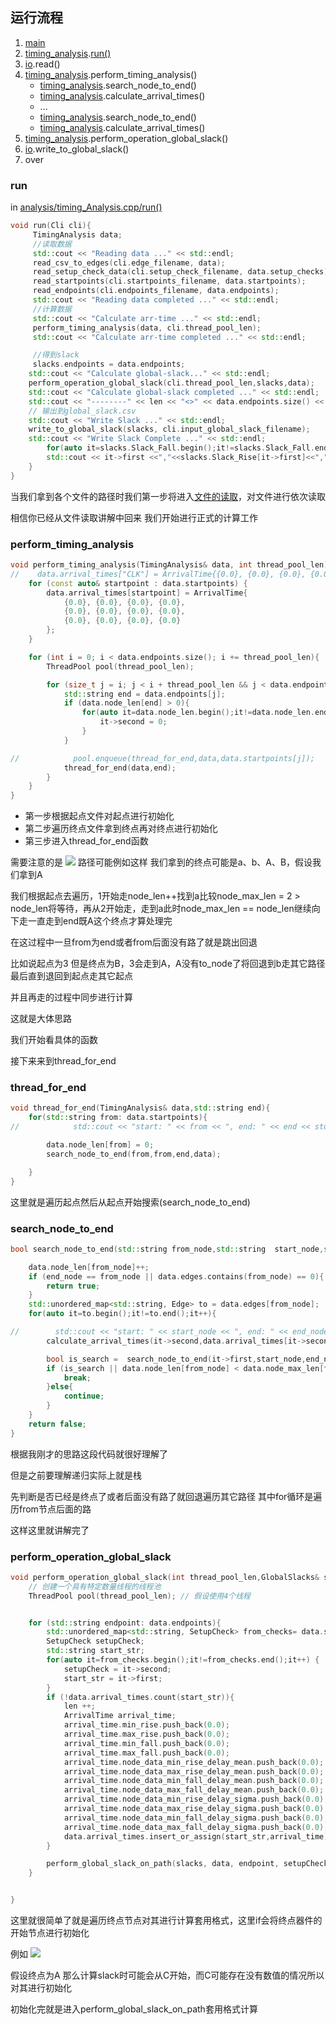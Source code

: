## 运行流程

1. [main](./main.md)
2. [timing_analysis](./timing_analysis.md).[run()](#run)
3. [io](./io.md).read()
4. [timing_analysis](./timing_analysis.md).perform_timing_analysis()
    - [timing_analysis](./timing_analysis.md).search_node_to_end()
    - [timing_analysis](./timing_analysis.md).calculate_arrival_times()
    - ...
    - [timing_analysis](./timing_analysis.md).search_node_to_end()
    - [timing_analysis](./timing_analysis.md).calculate_arrival_times()
5. [timing_analysis](./timing_analysis.md).perform_operation_global_slack()
6. [io](./io.md).write_to_global_slack()
7. over

### run

in [analysis/timing_Analysis.cpp/run()](../analysis/timing_Analysis.cpp)

```c++
void run(Cli cli){
     TimingAnalysis data;
     //读取数据
     std::cout << "Reading data ..." << std::endl;
     read_csv_to_edges(cli.edge_filename, data);
     read_setup_check_data(cli.setup_check_filename, data.setup_checks);
     read_startpoints(cli.startpoints_filename, data.startpoints);
     read_endpoints(cli.endpoints_filename, data.endpoints);
     std::cout << "Reading data completed ..." << std::endl;
     //计算数据
     std::cout << "Calculate arr-time ..." << std::endl;
     perform_timing_analysis(data, cli.thread_pool_len);
     std::cout << "Calculate arr-time completed ..." << std::endl;

     //得到slack
     slacks.endpoints = data.endpoints;
    std::cout << "Calculate global-slack..." << std::endl;
    perform_operation_global_slack(cli.thread_pool_len,slacks,data);
    std::cout << "Calculate global-slack completed ..." << std::endl;
    std::cout << "--------" << len << "<>" << data.endpoints.size() << "<>" << data.arrival_times.size() << std::endl;
    // 输出到global_slack.csv
    std::cout << "Write Slack ..." << std::endl;
    write_to_global_slack(slacks, cli.input_global_slack_filename);
    std::cout << "Write Slack Complete ..." << std::endl;
	    for(auto it=slacks.Slack_Fall.begin();it!=slacks.Slack_Fall.end();it++) {
        std::cout << it->first <<","<<slacks.Slack_Rise[it->first]<<","<<slacks.Slack_Fall[it->first]<< std::endl;
    }
}
```

当我们拿到各个文件的路径时我们第一步将进入[文件的读取](./io.md)，对文件进行依次读取

相信你已经从文件读取讲解中回来
我们开始进行正式的计算工作


### perform_timing_analysis
```c++
void perform_timing_analysis(TimingAnalysis& data, int thread_pool_len){
//    data.arrival_times["CLK"] = ArrivalTime{{0.0}, {0.0}, {0.0}, {0.0}};
    for (const auto& startpoint : data.startpoints) {
        data.arrival_times[startpoint] = ArrivalTime{
            {0.0}, {0.0}, {0.0}, {0.0},
            {0.0}, {0.0}, {0.0}, {0.0},
            {0.0}, {0.0}, {0.0}, {0.0}
        };
    }

    for (int i = 0; i < data.endpoints.size(); i += thread_pool_len){
        ThreadPool pool(thread_pool_len);

        for (size_t j = i; j < i + thread_pool_len && j < data.endpoints.size(); ++j) {
            std::string end = data.endpoints[j];
            if (data.node_len[end] > 0){
                for(auto it=data.node_len.begin();it!=data.node_len.end();it++) {
                    it->second = 0;
                }
            }

//            pool.enqueue(thread_for_end,data,data.startpoints[j]);
            thread_for_end(data,end);
        }
    }
}
```
* 第一步根据起点文件对起点进行初始化
* 第二步遍历终点文件拿到终点再对终点进行初始化
* 第三步进入thread_for_end函数

需要注意的是
![](./img/img01.png)
路径可能例如这样
我们拿到的终点可能是a、b、A、B，假设我们拿到A

我们根据起点去遍历，1开始走node_len++找到a比较node_max_len = 2 > node_len将等待，再从2开始走，走到a此时node_max_len == node_len继续向下走一直走到end既A这个终点才算处理完

在这过程中一旦from为end或者from后面没有路了就是跳出回退

比如说起点为3 但是终点为B，3会走到A，A没有to_node了将回退到b走其它路径最后直到退回到起点走其它起点

并且再走的过程中同步进行计算

这就是大体思路

我们开始看具体的函数

接下来来到thread_for_end

### thread_for_end
```c++
void thread_for_end(TimingAnalysis& data,std::string end){
    for(std::string from: data.startpoints){
//            std::cout << "start: " << from << ", end: " << end << std::endl;

        data.node_len[from] = 0;
        search_node_to_end(from,from,end,data);

    }
}
```
这里就是遍历起点然后从起点开始搜索(search_node_to_end)

### search_node_to_end
```c++
bool search_node_to_end(std::string from_node,std::string  start_node,std::string  end_node,TimingAnalysis& data){

    data.node_len[from_node]++;
    if (end_node == from_node || data.edges.contains(from_node) == 0){
        return true;
    }
    std::unordered_map<std::string, Edge> to = data.edges[from_node];
    for(auto it=to.begin();it!=to.end();it++){

//        std::cout << "start: " << start_node << ", end: " << end_node << std::endl;
        calculate_arrival_times(it->second,data.arrival_times[it->second.from_vertex], data.arrival_times);

        bool is_search =  search_node_to_end(it->first,start_node,end_node,data);
        if (is_search || data.node_len[from_node] < data.node_max_len[from_node]) {
            break;
        }else{
            continue;
        }
    }
    return false;
}
```
根据我刚才的思路这段代码就很好理解了

但是之前要理解递归实际上就是栈

先判断是否已经是终点了或者后面没有路了就回退遍历其它路径
其中for循环是遍历from节点后面的路

这样这里就讲解完了

### perform_operation_global_slack
```c++
void perform_operation_global_slack(int thread_pool_len,GlobalSlacks& slacks, TimingAnalysis& data){
    // 创建一个具有特定数量线程的线程池
    ThreadPool pool(thread_pool_len); // 假设使用4个线程


    for (std::string endpoint: data.endpoints){
        std::unordered_map<std::string, SetupCheck> from_checks= data.setup_checks[endpoint];
        SetupCheck setupCheck;
        std::string start_str;
        for(auto it=from_checks.begin();it!=from_checks.end();it++) {
            setupCheck = it->second;
            start_str = it->first;
        }
        if (!data.arrival_times.count(start_str)){
            len ++;
            ArrivalTime arrival_time;
            arrival_time.min_rise.push_back(0.0);
            arrival_time.max_rise.push_back(0.0);
            arrival_time.min_fall.push_back(0.0);
            arrival_time.max_fall.push_back(0.0);
            arrival_time.node_data_min_rise_delay_mean.push_back(0.0);
            arrival_time.node_data_max_rise_delay_mean.push_back(0.0);
            arrival_time.node_data_min_fall_delay_mean.push_back(0.0);
            arrival_time.node_data_max_fall_delay_mean.push_back(0.0);
            arrival_time.node_data_min_rise_delay_sigma.push_back(0.0);
            arrival_time.node_data_max_rise_delay_sigma.push_back(0.0);
            arrival_time.node_data_min_fall_delay_sigma.push_back(0.0);
            arrival_time.node_data_max_fall_delay_sigma.push_back(0.0);
            data.arrival_times.insert_or_assign(start_str,arrival_time);
        }

        perform_global_slack_on_path(slacks, data, endpoint, setupCheck, start_str);
    }


}
```

这里就很简单了就是遍历终点节点对其进行计算套用格式，这里if会将终点器件的开始节点进行初始化

例如
![](./img/img02.png)

假设终点为A 那么计算slack时可能会从C开始，而C可能存在没有数值的情况所以对其进行初始化

初始化完就是进入perform_global_slack_on_path套用格式计算